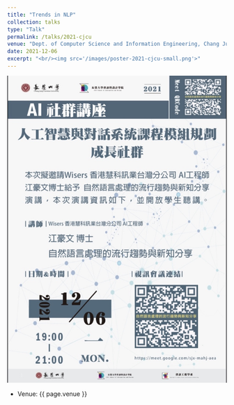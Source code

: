 ```yaml
---
title: "Trends in NLP"
collection: talks
type: "Talk"
permalink: /talks/2021-cjcu
venue: "Dept. of Computer Science and Information Engineering, Chang Jung Christian University"
date: 2021-12-06
excerpt: "<br/><img src='/images/poster-2021-cjcu-small.png'>"
---
```


![](/images/poster-2021-cjcu.png)
- Venue: {{ page.venue }}
